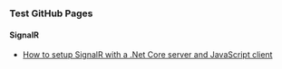 ### Test GitHub Pages

#### SignalR
- [How to setup SignalR with a .Net Core server and JavaScript client](https://github.com/DilanLivera/test-github-pages/blob/gh-pages/setup-signalr-with-a-dot-net-core-server-and-javascript-client.md)
